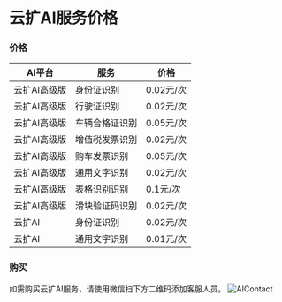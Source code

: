 # 云扩AI服务价格

### 价格
| **AI平台** | **服务**  | **价格**  |
|----------|---------|---------|
| 云扩AI高级版  | 身份证识别   | 0.02元/次 |
| 云扩AI高级版  | 行驶证识别   | 0.02元/次 |
| 云扩AI高级版  | 车辆合格证识别 | 0.05元/次 |
| 云扩AI高级版  | 增值税发票识别 | 0.02元/次 |
| 云扩AI高级版  | 购车发票识别  | 0.05元/次 |
| 云扩AI高级版  | 通用文字识别  | 0.02元/次 |
| 云扩AI高级版  | 表格识别识别  | 0.1元/次  |
| 云扩AI高级版  | 滑块验证码识别 | 0.02元/次 |
| 云扩AI     | 身份证识别   | 0.02元/次 |
| 云扩AI     | 通用文字识别  | 0.01元/次 |

### 购买
如需购买云扩AI服务，请使用微信扫下方二维码添加客服人员。
![AIContact](https://docimages.blob.core.chinacloudapi.cn/images/Activities/AI/AIContact.png)